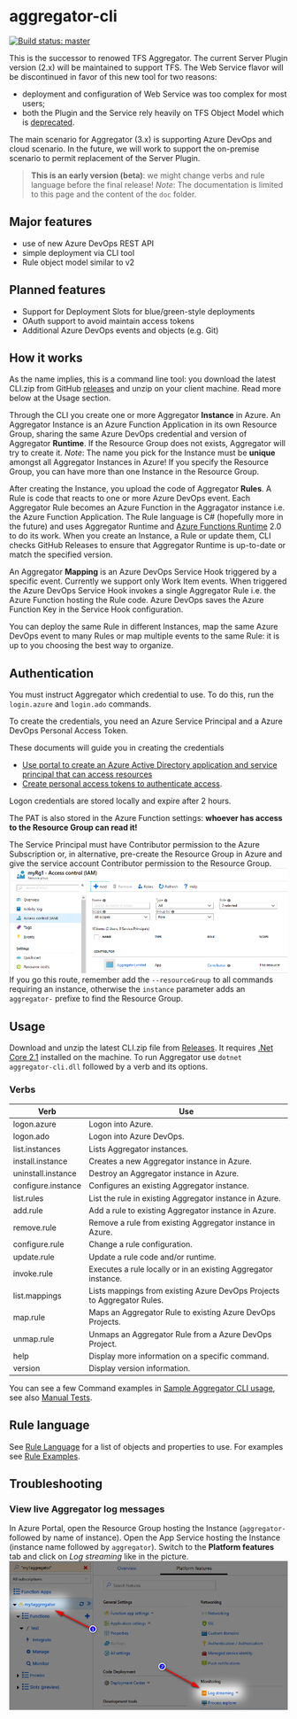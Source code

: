 # aggregator-cli

[![Build status: master](https://dev.azure.com/TfsAggregator/Aggregator3/_apis/build/status/Aggregator3-CI?branchName=master)](https://dev.azure.com/TfsAggregator/Aggregator3/_build/latest?definitionId=16)

This is the successor to renowed TFS Aggregator.
The current Server Plugin version (2.x) will be maintained to support TFS.
The Web Service flavor will be discontinued in favor of this new tool for two reasons:
- deployment and configuration of Web Service was too complex for most users;
- both the Plugin and the Service rely heavily on TFS Object Model which is [deprecated](https://docs.microsoft.com/en-us/azure/devops/integrate/concepts/wit-client-om-deprecation).

The main scenario for Aggregator (3.x) is supporting Azure DevOps and cloud scenario. In the future, we will work to support the on-premise scenario to permit replacement of the Server Plugin.

> **This is an early version (beta)**: we might change verbs and rule language before the final release!
*Note*: The documentation is limited to this page and the content of the `doc` folder.



## Major features

- use of new Azure DevOps REST API
- simple deployment via CLI tool
- Rule object model similar to v2



## Planned features

- Support for Deployment Slots for blue/green-style deployments
- OAuth support to avoid maintain access tokens
- Additional Azure DevOps events and objects (e.g. Git)



## How it works

As the name implies, this is a command line tool: you download the latest CLI.zip from GitHub [releases](https://github.com/tfsaggregator/aggregator-cli/releases) and unzip on your client machine.
Read more below at the Usage section.

Through the CLI you create one or more Aggregator **Instance** in Azure. 
An Aggregator Instance is an Azure Function Application in its own Resource Group,
sharing the same Azure DevOps credential and version of Aggregator **Runtime**.
If the Resource Group does not exists, Aggregator will try to create it.
*Note*: The name you pick for the Instance must be **unique** amongst all
Aggregator Instances in Azure!
If you specify the Resource Group, you can have more than one Instance in the Resource Group.

After creating the Instance, you upload the code of Aggregator **Rules**.
A Rule is code that reacts to one or more Azure DevOps event.
Each Aggregator Rule becomes an Azure Function in the Aggragator instance i.e. the Azure Function Application.
The Rule language is C# (hopefully more in the future) and uses Aggregator Runtime and [Azure Functions Runtime](https://docs.microsoft.com/en-us/azure/azure-functions/functions-versions) 2.0
to do its work.
When you create an Instance, a Rule or update them, CLI checks GitHub Releases
to ensure that Aggregator Runtime is up-to-date or match the specified version.

An Aggregator **Mapping** is an Azure DevOps Service Hook triggered by a specific event. Currently we support only Work Item events.
When triggered the Azure DevOps Service Hook invokes a single Aggregator Rule i.e. the Azure Function hosting the Rule code. Azure DevOps saves the Azure Function Key in the Service Hook configuration.

You can deploy the same Rule in different Instances, map the same Azure DevOps event to many Rules or map multiple events to the same Rule: it is up to you choosing the best way to organize.



## Authentication

You must instruct Aggregator which credential to use.
To do this, run the `login.azure` and `login.ado` commands.

To create the credentials, you need an Azure Service Principal and a Azure DevOps Personal Access Token.

These documents will guide you in creating the credentials
* [Use portal to create an Azure Active Directory application and service principal that can access resources](https://docs.microsoft.com/en-us/azure/azure-resource-manager/resource-group-create-service-principal-portal)        
* [Create personal access tokens to authenticate access](https://docs.microsoft.com/en-us/azure/devops/organizations/accounts/use-personal-access-tokens-to-authenticate).

Logon credentials are stored locally and expire after 2 hours.

The PAT is also stored in the Azure Function settings: **whoever has access to the Resource Group can read it!**

The Service Principal must have Contributor permission to the Azure Subscription or, in alternative, pre-create the Resource Group in Azure and give the service account Contributor permission to the Resource Group.
![Permission on existing Resource Group](doc/contributor-on-rg.png)
If you go this route, remember add the `--resourceGroup` to all commands requiring an instance, otherwise the `instance` parameter adds an `aggregator-` prefixe to find the Resource Group.



## Usage

Download and unzip the latest CLI.zip file from [Releases](https://github.com/tfsaggregator/aggregator-cli/releases).
It requires [.Net Core 2.1](https://www.microsoft.com/net/download) installed on the machine.
To run Aggregator use `dotnet aggregator-cli.dll` followed by a verb and its options.

### Verbs

 Verb               | Use
--------------------|----------------------------------------
logon.azure         | Logon into Azure.
logon.ado           | Logon into Azure DevOps.
list.instances      | Lists Aggregator instances.
install.instance    | Creates a new Aggregator instance in Azure.
uninstall.instance  | Destroy an Aggregator instance in Azure.
configure.instance  | Configures an existing Aggregator instance.
list.rules          | List the rule in existing Aggregator instance in Azure.
add.rule            | Add a rule to existing Aggregator instance in Azure.
remove.rule         | Remove a rule from existing Aggregator instance in Azure.
configure.rule      | Change a rule configuration.
update.rule         | Update a rule code and/or runtime.
invoke.rule         | Executes a rule locally or in an existing Aggregator instance.
list.mappings       | Lists mappings from existing Azure DevOps Projects to Aggregator Rules.
map.rule            | Maps an Aggregator Rule to existing Azure DevOps Projects.
unmap.rule          | Unmaps an Aggregator Rule from a Azure DevOps Project.
help                | Display more information on a specific command.
version             | Display version information.

You can see a few Command examples in [Sample Aggregator CLI usage](doc/command-examples.md), see also [Manual Tests](doc/test-matrix.md).



## Rule language

See [Rule Language](doc/rule-language.md) for a list of objects and properties to use.
For examples see [Rule Examples](doc/rule-examples.md).



## Troubleshooting

### View live Aggregator log messages

In Azure Portal, open the Resource Group hosting the Instance (`aggregator-` followed by name of instance).
Open the App Service hosting the Instance (instance name followed by `aggregator`).
Switch to the **Platform features** tab and click on _Log streaming_ like in the picture.
![Log streaming](doc/log-streaming-from-azure-portal.png)


